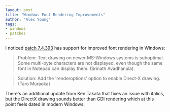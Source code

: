 ```yaml
---
layout: post
title: "Windows Font Rendering Improvements"
author: "Alex Young"
tags: 
- windows
- patches
---
```


I noticed [patch 7.4.393](https://groups.google.com/d/msg/vim_dev/KBk2ojpNNK0/ZW5rSga2JwQJ) has support for improved font rendering in Windows:

> Problem:    Text drawing on newer MS-Windows systems is suboptimal.  Some multi-byte characters are not displayed, even though the same font in Notepad can display them. (Srinath Avadhanula).

> Solution:   Add the 'renderoptions' option to enable Direct-X drawing. (Taro Muraoka)

There's an additional update from Ken Takata that fixes an issue with italics, but the DirectX drawing sounds better than GDI rendering which at this point feels dated in modern Windows.
